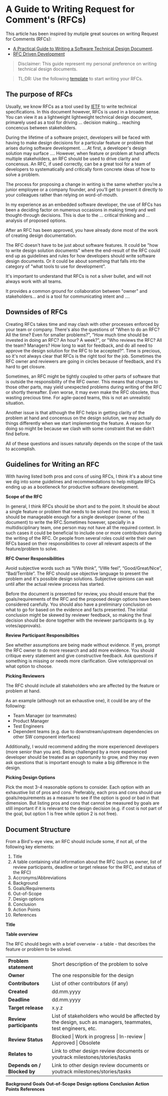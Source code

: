 A Guide to Writing Request for Comment's (RFCs)
===============================================

This article has been inspired by mutiple great sources on writing Request for Comments (RFCs):
- [A Practical Guide to Writing a Software Technical Design Document](https://medium.com/swlh/a-practical-guide-to-writing-a-software-technical-design-document-c6f4d865ccff).
- [RFC Driven Development](https://medium.com/@donbonifacio/rfc-driven-development-dc9695f9e622)

> Disclaimer: This guide represent my personal preference on writing technical design documents.

> TL;DR: Use the following [template](https://github.com/orjangj/cookbook/) to start writing your RFCs.

The purpose of RFCs
-------------------

Usually, we know RFCs as a tool used by [IETF](https://www.ietf.org/) to write technical specifications. In this document however, RFCs is used in a broader sense. You can view it as a lightweight lightweight technical design document, primarely used as a tool for driving ... decision making... reaching concencus between stakeholders.

During the lifetime of a software project, developers will be faced with having to make design decisions for a particular feature or problem that arises during software development. ....At first, a developer's design solution may surface ....  However, when feature or problem at hand affects multiple stakeholders, an RFC should be used to drive clarity and concensus. An RFC, if used correctly, can be a great tool for a team of developers to systematically and critically form concrete ideas of how to solve a problem.

The process for proposing a change in writing is the same whether you’re a junior employee or a company founder, and you’ll get to present it directly to your colleagues rather than relying on word-of-mouth.

In my experience as an embedded software developer, the use of RFCs has been a deciding factor on numerous occasions in making timely and well thought-through decisions. This is due to the ... critical thinking and ... analysis of proposed options.

After an RFC has been approved, you have already done most of the work of creating design documentation.

The RFC doesn't have to be just about software features. It could be "how to write design solution documents" where the end-result of the RFC could end up as guidelines and rules for how developers should write software design documents. Or it could be about something that falls into the category of "what tools to use for development".

It's important to understand that RFCs is not a silver bullet, and will not always work with all teams.

It provides a common ground for collaboration between "owner" and stakeholders... and is a tool for communicating intent and ....

Downsides of RFCs
-----------------

Creating RFCs takes time and may clash with other processes enforced by your team or company. There's also the questions of "When to do an RFC? All the time? Even for smaller problems?", "How much time should be invested in doing an RFC? An hour? A week?", or "Who reviews the RFC? All the team? Managers? How long to wait for feedback, and do all need to approve the design solution for the RFC to be accepted?". Time is precious, so it's not always clear that RFCs is the right tool for the job. Sometimes the RFC owner and reviewers are going in circles because of feedback, and it's hard to get closure.

Sometimes, an RFC might be tightly coupled to other parts of software that is outside the responsibility of the RFC owner. This means that changes to those other parts, may yield unexpected problems during writing of the RFC or shortly thereafter. Even worse, it may even make the RFC obsolete, thus wasting precious time. For agile-paced teams, this is not an unrealistic situation.

Another issue is that although the RFC helps in getting clarity of the problem at hand and concensus on the design solution, we may actually do things differently when we start implementing the feature. A reason for doing so might be because we clash with some constraint that we didn’t find before.

All of these questions and issues naturally depends on the scope of the task to accomplish.

Guidelines for Writing an RFC
-----------------------------

With having listed both pros and cons of using RFCs, I think it's a about time we dig into some guidelines and recommendations to help mitigate RFCs ending up as a bootleneck for productive software development.

**Scope of the RFC**

In general, I think RFCs should be short and to the point. It should be about a single feature or problem that needs to be solved (no more, no less). It should be manageable enough for a single developer (owner of the document) to write the RFC.Sometimes however, specially in a multidisciplinary team, one person may not have all the required context. In such cases it could be beneficial to include one or more contributors during the writing of the RFC. Or people from several roles could write their own RFCs based on their responsibilities to cover all relevant aspects of the feature/problem to solve.

**RFC Owner Responsibilities**

Avoid subjective words such as “I/We think”, “I/We feel”, “Good/Great/Nice”, “Bad/Terrible”. The RFC should use objective language to present the problem and it's possible design solutions. Subjective opinions can wait until after the actual review process has started.

Before the document is presented for review, you should ensure that the goals/requirements of the RFC and the proposed design options have been considered carefully. You should also have a preliminary conclusion on what to go for based on the evidence and facts presented. The initial conclusion might be skewed by reviewer feedback, so making the final decision should be done together with the reviewer participants (e.g. by votes/approvals).

**Review Participant Responsibilties**

See whether assumptions are being made without evidence. If yes, prompt the RFC owner to do more research and add more evidence. You should critique every statement and give constructive feedback. Ask questions if something is missing or needs more clarification. Give vote/approval on what option to choose.

**Picking Reviewers**

The RFC should include all stakeholders who are affected by the feature or problem at hand.

As an example (although not an exhaustive one), it could be any of the following:
- Team Manager (or teammates)
- Product Manager
- Test Engineers
- Dependent teams (e.g. due to downstream/upstream dependencies on other SW component interfaces)

Additionally, I would recommend adding the more experienced developers (more senior than you are). Being challenged by a more experienced developer should be treated as an opportunity to grow, and they may even ask questions that is important enough to make a big difference in the design.

**Picking Design Options**

Pick the most 3-4 reasonable options to consider. Each option with an exhaustive list of pros and cons. Preferably, each pros and cons should use goals/requirements as a measure to see if the option is good or bad in that dimension. But listing pros and cons that cannot be measured by goals are still important if it is relevant to the design decision (e.g. if cost is not part of the goal, but option 1 is free while option 2 is not free).

Document Structure
------------------

From a Bird's-eye view, an RFC should include some, if not all, of the following key elements:

1. Title
2. A table containing vital information about the RFC (such as owner, list of review participants, deadline or target release for the RFC, and status of the RFC)
3. Accronyms/Abbreviations
3. Background
4. Goals/Requirements
5. Out-of-Scope
6. Design options
7. Conclusion
8. Action Points
9. References

**Title**

**Table overview**

The RFC should begin with a brief overveiw - a table - that describes the feature or problem to be solved.

| | |
|-|-|
| **Problem statement** | Short description of the problem to solve |
| **Owner** | The one responsible for the design |
| **Contributors** | List of other contributors (if any)|
| **Created** | dd.mm.yyyy |
| **Deadline** | dd.mm.yyyy |
| **Target release** | x.y.z |
| **Review participants** | List of stakeholders who would be affected by the design, such as managers, teammates, test engineers, etc. |
| **Review Status** | Blocked \| Work in progress \| In-review \| Approved \| Obsolete |
| **Relates to** | Link to other design review documents or youtrack milestones/stories/tasks |
| **Depends on / Blocked by** | Link to other design review documents or youtrack milestones/stories/tasks |

**Background**
**Goals**
**Out-of-Scope**
**Design options**
**Conclusion**
**Action Points**
**References**
